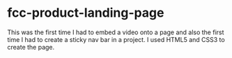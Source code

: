 # fcc-product-landing-page

This was the first time I had to embed a video onto a page and also the first time I had to create a sticky nav bar in a project. I used HTML5 and CSS3 to create the page.
